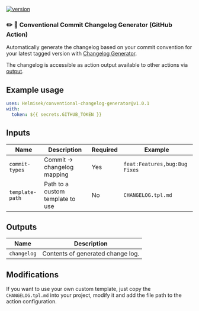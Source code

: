 [![version](https://img.shields.io/badge/version-1.0.1-yellow.svg)](https://semver.org)

### :pencil2: :page_with_curl: Conventional Commit Changelog Generator (GitHub Action)

Automatically generate the changelog based on your commit convention for your latest tagged version with [Changelog Generator](https://github.com/Helmisek/conventional-changelog-generator).

The changelog is accessible as action output available to other actions via [output](#outputs).

## Example usage

```yaml
uses: Helmisek/conventional-changelog-generator@v1.0.1
with:
  token: ${{ secrets.GITHUB_TOKEN }}
```

## Inputs

| Name            | Description                      | Required | Example                       |
| --------------- | -------------------------------- | -------- | ----------------------------- |
| `commit-types`  | Commit -> changelog mapping      | Yes      | `feat:Features,bug:Bug Fixes` |
| `template-path` | Path to a custom template to use | No       | `CHANGELOG.tpl.md`            |

## Outputs

| Name        | Description                       |
| ----------- | --------------------------------- |
| `changelog` | Contents of generated change log. |

## Modifications

If you want to use your own custom template, just copy the `CHANGELOG.tpl.md` into your project, modify it and
add the file path to the action configuration.
